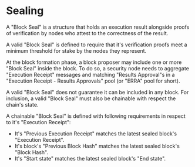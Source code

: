 # Sealing

A "Block Seal" is a structure that holds an execution result alongside proofs of verification by nodes who attest to the correctness of the result. 

A valid "Block Seal" is defined to require that it's verification proofs meet a minimum threshold for stake by the nodes they represent.

At the block formation phase, a block proposer may include one or more "Block Seal" inside the block. To do so, a security node needs to aggregate "Execution Receipt" messages and matching "Results Approval"s in a "Execution Receipt - Results Approvals" pool (or "ERRA" pool for short).

A valid "Block Seal" does not guarantee it can be included in any block. For inclusion, a valid "Block Seal" must also be chainable with respect the chain's state.

A chainable "Block Seal" is defined with following requirements in respect to it's "Execution Receipt":
  - It's "Previous Execution Receipt" matches the latest sealed block's "Execution Receipt".
  - It's block's "Previous Block Hash" matches the latest sealed block's "Block Hash".
  - It's "Start state" matches the latest sealed block's "End state".
